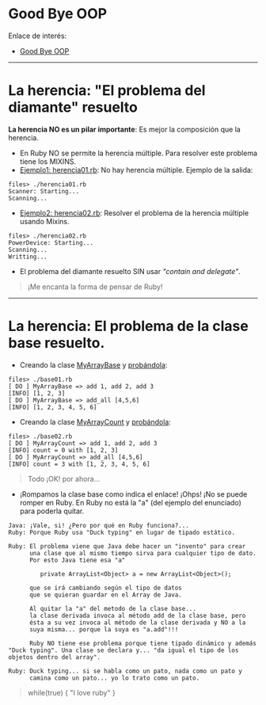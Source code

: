
# Good Bye OOP

Enlace de interés:
* [Good Bye OOP](https://medium.com/@cscalfani/goodbye-object-oriented-programming-a59cda4c0e53)

---

# La herencia: "El problema del diamante" resuelto

**La herencia NO es un pilar importante**: Es mejor la composición que la herencia.

* En Ruby NO se permite la herencia múltiple. Para resolver este problema tiene los MIXINS.
* [Ejemplo1: herencia01.rb](./files/herencia01.rb): No hay herencia múltiple. Ejemplo de la salida:
```
files> ./herencia01.rb
Scanner: Starting...
Scanning...
```

* [Ejemplo2: herencia02.rb](./files/herencia02.rb): Resolver el problema de la herencia múltiple usando Mixins.
```
files> ./herencia02.rb
PowerDevice: Starting...
Scanning...
Writting...
```

* El problema del diamante resuelto SIN usar _"contain and delegate"_.

> ¡Me encanta la forma de pensar de Ruby!

---

# La herencia: El problema de la clase base resuelto.

* Creando la clase [MyArrayBase](./files/my-array-base.rb) y [probándola](./files/base01.rb):
```
files> ./base01.rb
[ DO ] MyArrayBase => add 1, add 2, add 3
[INFO] [1, 2, 3]
[ DO ] MyArrayBase => add_all [4,5,6]
[INFO] [1, 2, 3, 4, 5, 6]
```
* Creando la clase [MyArrayCount](./files/my-array-count.rb) y [probándola](./files/base02.rb):
```
files> ./base02.rb
[ DO ] MyArrayCount => add 1, add 2, add 3
[INFO] count = 0 with [1, 2, 3]
[ DO ] MyArrayCount => add_all [4,5,6]
[INFO] count = 3 with [1, 2, 3, 4, 5, 6]
```

> Todo ¡OK! por ahora...

* ¡Rompamos la clase base como indica el enlace! ¡Ohps! ¡No se puede romper en Ruby. En Ruby no está la "a" (del ejemplo del enunciado) para poderla quitar.

```
Java: ¡Vale, si! ¿Pero por qué en Ruby funciona?...
Ruby: Porque Ruby usa "Duck typing" en lugar de tipado estático.

Ruby: El problema viene que Java debe hacer un "invento" para crear
      una clase que al mismo tiempo sirva para cualquier tipo de dato.
      Por esto Java tiene esa "a"

         private ArrayList<Object> a = new ArrayList<Object>();

      que se irá cambiando según el tipo de datos
      que se quieran guardar en el Array de Java.

      Al quitar la "a" del metodo de la clase base...
      la clase derivada invoca al método add de la clase base, pero
      ésta a su vez invoca al método de la clase derivada y NO a la
      suya misma... porque la suya es "a.add"!!!

      Ruby NO tiene ese problema porque tiene tipado dinámico y además "Duck typing". Una clase se declara y... "da igual el tipo de los objetos dentro del array".

Ruby: Duck typing... si se habla como un pato, nada como un pato y
      camina como un pato... yo lo trato como un pato.  
```

> while(true) { "I love ruby" }

